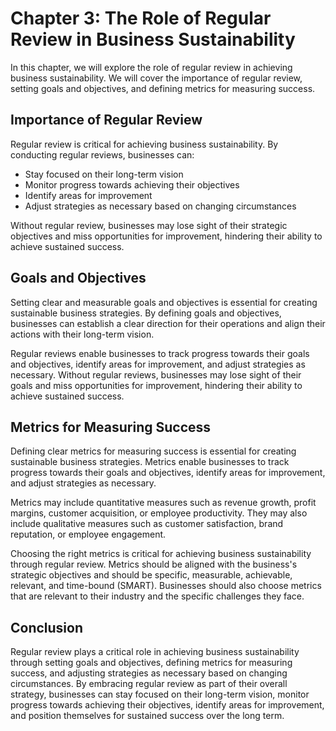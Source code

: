 Chapter 3: The Role of Regular Review in Business Sustainability
================================================================

In this chapter, we will explore the role of regular review in achieving business sustainability. We will cover the importance of regular review, setting goals and objectives, and defining metrics for measuring success.

Importance of Regular Review
----------------------------

Regular review is critical for achieving business sustainability. By conducting regular reviews, businesses can:

* Stay focused on their long-term vision
* Monitor progress towards achieving their objectives
* Identify areas for improvement
* Adjust strategies as necessary based on changing circumstances

Without regular review, businesses may lose sight of their strategic objectives and miss opportunities for improvement, hindering their ability to achieve sustained success.

Goals and Objectives
--------------------

Setting clear and measurable goals and objectives is essential for creating sustainable business strategies. By defining goals and objectives, businesses can establish a clear direction for their operations and align their actions with their long-term vision.

Regular reviews enable businesses to track progress towards their goals and objectives, identify areas for improvement, and adjust strategies as necessary. Without regular reviews, businesses may lose sight of their goals and miss opportunities for improvement, hindering their ability to achieve sustained success.

Metrics for Measuring Success
-----------------------------

Defining clear metrics for measuring success is essential for creating sustainable business strategies. Metrics enable businesses to track progress towards their goals and objectives, identify areas for improvement, and adjust strategies as necessary.

Metrics may include quantitative measures such as revenue growth, profit margins, customer acquisition, or employee productivity. They may also include qualitative measures such as customer satisfaction, brand reputation, or employee engagement.

Choosing the right metrics is critical for achieving business sustainability through regular review. Metrics should be aligned with the business's strategic objectives and should be specific, measurable, achievable, relevant, and time-bound (SMART). Businesses should also choose metrics that are relevant to their industry and the specific challenges they face.

Conclusion
----------

Regular review plays a critical role in achieving business sustainability through setting goals and objectives, defining metrics for measuring success, and adjusting strategies as necessary based on changing circumstances. By embracing regular review as part of their overall strategy, businesses can stay focused on their long-term vision, monitor progress towards achieving their objectives, identify areas for improvement, and position themselves for sustained success over the long term.


